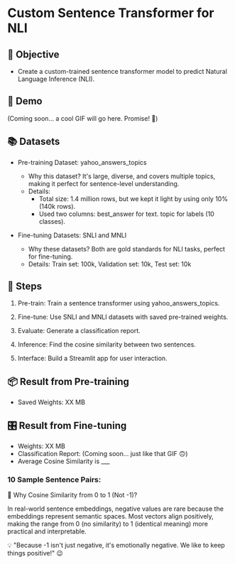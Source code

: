 # Custom Sentence Transformer for NLI

## 🎯 Objective

* Create a custom-trained sentence transformer model to predict Natural Language Inference (NLI).

## 🚀 Demo

(Coming soon... a cool GIF will go here. Promise! 🤞)

## 📚 Datasets

* Pre-training Dataset: yahoo_answers_topics
    * Why this dataset? It's large, diverse, and covers multiple topics, making it perfect for sentence-level understanding.
    * Details:
        * Total size: 1.4 million rows, but we kept it light by using only 10% (140k rows).
        * Used two columns: best_answer for text. topic for labels (10 classes).

* Fine-tuning Datasets: SNLI and MNLI
    * Why these datasets? Both are gold standards for NLI tasks, perfect for fine-tuning.
    * Details: Train set: 100k, Validation set: 10k, Test set: 10k

## 📝 Steps

1. Pre-train: Train a sentence transformer using yahoo_answers_topics.

2. Fine-tune: Use SNLI and MNLI datasets with saved pre-trained weights.

3. Evaluate: Generate a classification report.

4. Inference: Find the cosine similarity between two sentences.

5. Interface: Build a Streamlit app for user interaction.

## 📦 Result from Pre-training

* Saved Weights: XX MB

## 🎛️ Result from Fine-tuning

* Weights: XX MB
* Classification Report: (Coming soon... just like that GIF 🙃)
* Average Cosine Similarity is ___

### 10 Sample Sentence Pairs:

🤔 Why Cosine Similarity from 0 to 1 (Not -1)?

In real-world sentence embeddings, negative values are rare because the embeddings represent semantic spaces. Most vectors align positively, making the range from 0 (no similarity) to 1 (identical meaning) more practical and interpretable.

💡 "Because -1 isn't just negative, it's emotionally negative. We like to keep things positive!" 😉

